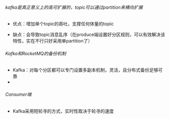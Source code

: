 ###### kafka是真正意义上的高可扩展的，topic可以通过partition来横向扩展

- 优点：增加单个topic的吞吐，支撑任何体量的topic

- 缺点：会导致topic消息乱序（在produce端设置好分区规则，可以有效解决该特性，实在不行只好采用单partition了）

###### Kafka和RocketMQ的备份机制

- Kafka：对每个分区都可以专门设置多副本机制，灵活，且分布式备份足够可靠
- 



###### Consumer端

- Kafka采用短轮寻的方式，实时性取决于轮寻的速度